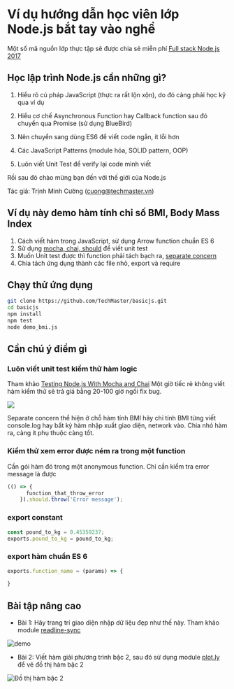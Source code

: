 # Ví dụ hướng dẫn học viên lớp Node.js bắt tay vào nghề
Một số mã nguồn lớp thực tập sẽ được chia sẻ miễn phí [Full stack Node.js 2017](https://techmaster.vn/khoa-hoc/25544/full-stack-nodejs-2017)

## Học lập trình Node.js cần những gì?

1. Hiểu rõ cú pháp JavaScript (thực ra rất lộn xộn), do đó càng phải học kỹ qua ví dụ

2. Hiểu cơ chế Asynchronous Function hay Callback function sau đó chuyển qua Promise (sử dụng BlueBird)

3. Nên chuyển sang dùng ES6 để viết code ngắn, ít lỗi hơn

4. Các JavaScript Patterns (module hóa, SOLID pattern, OOP)

5. Luôn viết Unit Test để verify lại code mình viết

Rồi sau đó chào mừng bạn đến với thế giới của Node.js

Tác giả: Trịnh Minh Cường (cuong@techmaster.vn)


## Ví dụ này demo hàm tính chỉ số BMI, Body Mass Index

1. Cách viết hàm trong JavaScript, sử dụng Arrow function chuẩn ES 6
2. Sử dụng [mocha, chai, should](https://github.com/TechMaster/basicjs/blob/master/test/test_bmi.js) để viết unit test
3. Muốn Unit test được thì function phải tách bạch ra, [separate concern](https://en.wikipedia.org/wiki/Separation_of_concerns)
4. Chia tách ứng dụng thành các file nhỏ, export và require

## Chạy thử ứng dụng

```bash
git clone https://github.com/TechMaster/basicjs.git
cd basicjs
npm install
npm test
node demo_bmi.js
```
## Cần chú ý điểm gì

### Luôn viết unit test kiểm thử hàm logic
Tham khảo [Testing Node.js With Mocha and Chai](http://mherman.org/blog/2015/09/10/testing-node-js-with-mocha-and-chai/#.WJmsLxJ96EI)
Một giờ tiếc rẻ không viết hàm kiểm thử sẽ trả giá bằng 20-100 giờ ngồi fix bug.

![](http://flylib.com/books/4/223/1/html/2/images/0672327988/graphics/01fig02.gif)

Separate concern thể hiện ở chỗ hàm tính BMI hãy chỉ tính BMI từng viết console.log hay bất kỳ hàm nhập xuất giao diện, network vào.
Chia nhỏ hàm ra, càng ít phụ thuộc càng tốt.

### Kiểm thử xem error được ném ra trong một function
Cần gói hàm đó trong một anonymous function.
Chỉ cần kiểm tra error message là được
```javascript
(() => {
      function_that_throw_error
    }).should.throw('Error message');
```

### export constant
```javascript
const pound_to_kg = 0.45359237;
exports.pound_to_kg = pound_to_kg;

```

### export hàm chuẩn ES 6
```javascript
exports.function_name = (params) => {
  
}
```
## Bài tập nâng cao
- Bài 1: Hãy trang trí giao diện nhập dữ liệu đẹp như thế này. Tham khảo module [readline-sync](https://github.com/anseki/readline-sync)

![demo](https://github.com/anseki/readline-sync/raw/master/screen_01.png)

- Bài 2: Viết hàm giải phương trình bậc 2, sau đó sử dụng module [plot.ly](https://plot.ly/) để vẽ đồ thị hàm bậc 2

![Đồ thị hàm bậc 2](https://upload.wikimedia.org/wikipedia/commons/thumb/f/f8/Polynomialdeg2.svg/220px-Polynomialdeg2.svg.png)


